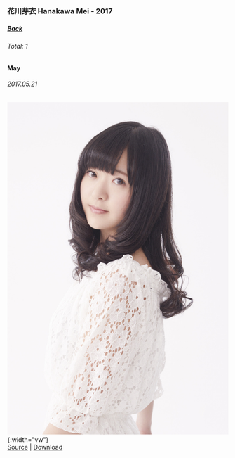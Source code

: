 ### 花川芽衣 Hanakawa Mei - 2017
##### [Back](HanakawaMei.md)

###### Total: 1

#### May

###### 2017.05.21
![PreDebut_Mei](../../../Album/Pre-Debut/Sally.JPG){:width="vw"}  
[Source](https://nanabunnonijyuuni.fandom.com/wiki/Sally_Amaki) | [Download](https://github.com/LYHPandaKing/227PhotoBackup/raw/master/Album/Pre-Debut/Mei.JPG)
